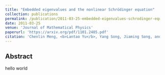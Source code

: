 ```yaml
---
title: "Embedded eigenvalues and the nonlinear Schrödinger equation"
collection: publications
permalink: /publication/2011-03-25-embedded-eigenvalues-schrodinger-equation
date: 2011-03-25
venue: 'Journal of Mathematical Physics'
paperurl: 'https://arxiv.org/pdf/1101.2485.pdf'
citation: 'Chenlin Meng, <b>Lantao Yu</b>, Yang Song, Jiaming Song, and Stefano Ermon. <i>The 34th Conference on Neural Information Processing Systems</i>. <b>NeurIPS 2020</b>.'
---
```


## Abstract
hello world
